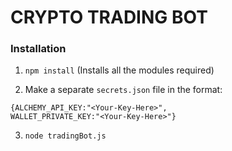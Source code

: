 # CRYPTO TRADING BOT

### Installation
1. `npm install`
(Installs all the modules required)

2. Make a separate `secrets.json` file in the format:

```
{ALCHEMY_API_KEY:"<Your-Key-Here>",
WALLET_PRIVATE_KEY:"<Your-Key-Here>"}
```

3. `node tradingBot.js`
